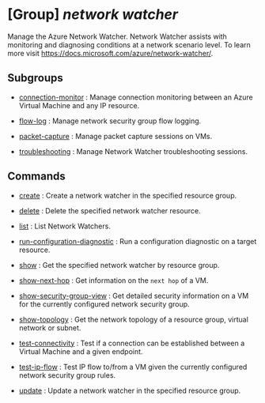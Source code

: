 # [Group] _network watcher_

Manage the Azure Network Watcher. Network Watcher assists with monitoring and diagnosing conditions at a network scenario level. To learn more visit https://docs.microsoft.com/azure/network-watcher/.

## Subgroups

- [connection-monitor](/Commands/network/watcher/connection-monitor/readme.md)
: Manage connection monitoring between an Azure Virtual Machine and any IP resource.

- [flow-log](/Commands/network/watcher/flow-log/readme.md)
: Manage network security group flow logging.

- [packet-capture](/Commands/network/watcher/packet-capture/readme.md)
: Manage packet capture sessions on VMs.

- [troubleshooting](/Commands/network/watcher/troubleshooting/readme.md)
: Manage Network Watcher troubleshooting sessions.

## Commands

- [create](/Commands/network/watcher/_create.md)
: Create a network watcher in the specified resource group.

- [delete](/Commands/network/watcher/_delete.md)
: Delete the specified network watcher resource.

- [list](/Commands/network/watcher/_list.md)
: List Network Watchers.

- [run-configuration-diagnostic](/Commands/network/watcher/_run-configuration-diagnostic.md)
: Run a configuration diagnostic on a target resource.

- [show](/Commands/network/watcher/_show.md)
: Get the specified network watcher by resource group.

- [show-next-hop](/Commands/network/watcher/_show-next-hop.md)
: Get information on the `next hop` of a VM.

- [show-security-group-view](/Commands/network/watcher/_show-security-group-view.md)
: Get detailed security information on a VM for the currently configured network security group.

- [show-topology](/Commands/network/watcher/_show-topology.md)
: Get the network topology of a resource group, virtual network or subnet.

- [test-connectivity](/Commands/network/watcher/_test-connectivity.md)
: Test if a connection can be established between a Virtual Machine and a given endpoint.

- [test-ip-flow](/Commands/network/watcher/_test-ip-flow.md)
: Test IP flow to/from a VM given the currently configured network security group rules.

- [update](/Commands/network/watcher/_update.md)
: Update a network watcher in the specified resource group.
